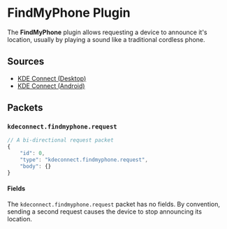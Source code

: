 # FindMyPhone Plugin

The **FindMyPhone** plugin allows requesting a device to announce it's location,
usually by playing a sound like a traditional cordless phone.

## Sources

* [KDE Connect (Desktop)](https://invent.kde.org/network/kdeconnect-kde/tree/master/plugins/findmyphone)
* [KDE Connect (Android)](https://invent.kde.org/network/kdeconnect-android/tree/master/src/org/kde/kdeconnect/Plugins/FindMyPhonePlugin)

## Packets

### `kdeconnect.findmyphone.request`

```js
// A bi-directional request packet
{
    "id": 0,
    "type": "kdeconnect.findmyphone.request",
    "body": {}
}
```

#### Fields
    
The `kdeconnect.findmyphone.request` packet has no fields. By convention,
sending a second request causes the device to stop announcing its location.

